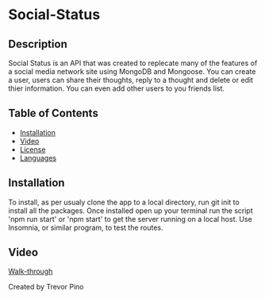 # Social-Status

## Description 

Social Status is an API that was created to replecate many of the features of a social media network site using MongoDB and Mongoose. You can create a user, users can share their thoughts, reply to a thought and delete or edit thier information. You can even add other users to you friends list.

## Table of Contents

* [Installation](#installation)
* [Video](#Video)
* [License](#license) 
* [Languages](#Languages) 

## Installation

To install, as per usualy clone the app to a local directory, run git init to install all the packages. Once installed open up your terminal run the script 'npm run start' or 'npm start' to get the server running on a local host. Use Insomnia, or similar program, to test the routes. 

## Video  

[Walk-through]()  
  
Created by Trevor Pino
  
